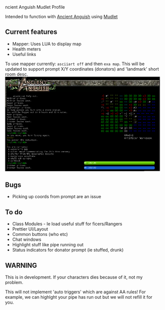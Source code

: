 ncient Anguish Mudlet Profile

Intended to function with [Ancient Anguish](http://ancient.anguish.org) using [Mudlet](https://www.mudlet.org/)

## Current features

- Mapper: Uses LUA to display map
- Health meters
- Useful links

To use mapper currently:
`asciiart off` and then `exa map`. This will be updated to support prompt X/Y coordinates (donators) and 'landmark' short room desc.
![mudletpic](pic.png "Early pic")

## Bugs
- Picking up coords from prompt are an issue

## To do
- Class Modules - Ie load useful stuff for ficers/Rangers
- Prettier UI/Layout
- Common buttons (who etc)
- Chat windows
- Highlight stuff like pipe running out
- Status indicators for donator prompt (ie stuffed, drunk) 

## WARNING

This is in development. If your characters dies because of it, not my problem.

This will not implement 'auto triggers' which are against AA rules! For example, we can highlght your pipe has run out but we will not refill it for you.

